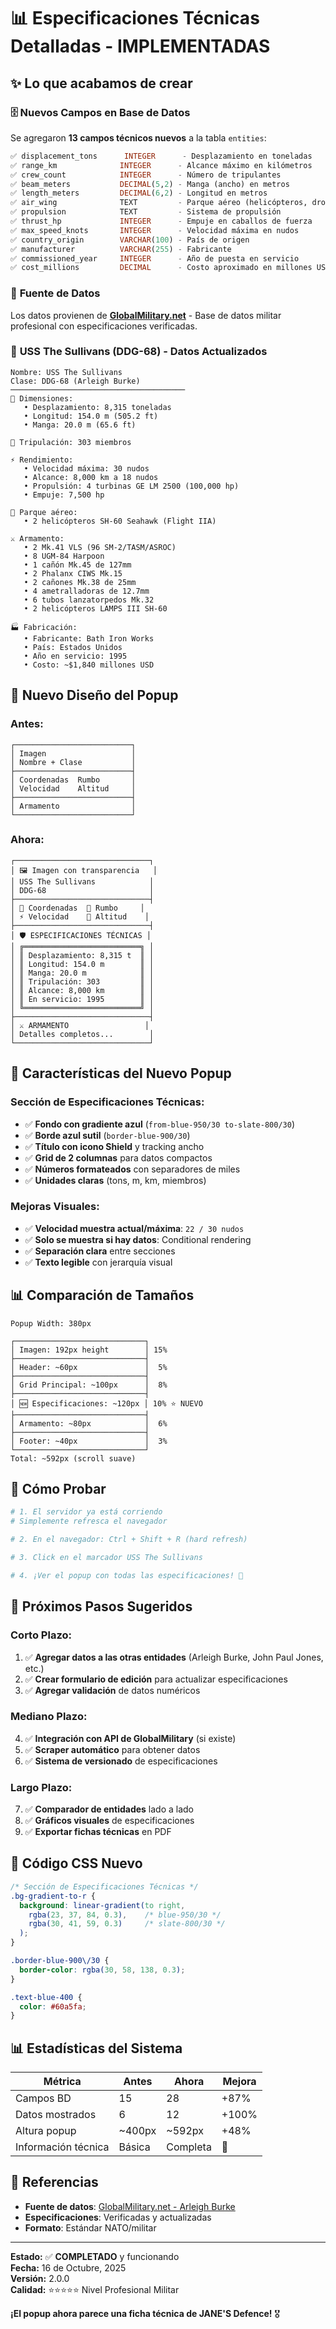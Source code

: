 # 📊 Especificaciones Técnicas Detalladas - IMPLEMENTADAS

## ✨ Lo que acabamos de crear

### 🗄️ **Nuevos Campos en Base de Datos**

Se agregaron **13 campos técnicos nuevos** a la tabla `entities`:

```sql
✅ displacement_tons      INTEGER      - Desplazamiento en toneladas
✅ range_km              INTEGER      - Alcance máximo en kilómetros  
✅ crew_count            INTEGER      - Número de tripulantes
✅ beam_meters           DECIMAL(5,2) - Manga (ancho) en metros
✅ length_meters         DECIMAL(6,2) - Longitud en metros
✅ air_wing              TEXT         - Parque aéreo (helicópteros, drones)
✅ propulsion            TEXT         - Sistema de propulsión
✅ thrust_hp             INTEGER      - Empuje en caballos de fuerza
✅ max_speed_knots       INTEGER      - Velocidad máxima en nudos
✅ country_origin        VARCHAR(100) - País de origen
✅ manufacturer          VARCHAR(255) - Fabricante
✅ commissioned_year     INTEGER      - Año de puesta en servicio
✅ cost_millions         DECIMAL      - Costo aproximado en millones USD
```

### 📸 **Fuente de Datos**

Los datos provienen de **[GlobalMilitary.net](https://www.globalmilitary.net/es/ships/arleigh-burke/)** - Base de datos militar profesional con especificaciones verificadas.

### 🚢 **USS The Sullivans (DDG-68) - Datos Actualizados**

```
Nombre: USS The Sullivans
Clase: DDG-68 (Arleigh Burke)
───────────────────────────────────────
📏 Dimensiones:
   • Desplazamiento: 8,315 toneladas
   • Longitud: 154.0 m (505.2 ft)
   • Manga: 20.0 m (65.6 ft)

👥 Tripulación: 303 miembros

⚡ Rendimiento:
   • Velocidad máxima: 30 nudos
   • Alcance: 8,000 km a 18 nudos
   • Propulsión: 4 turbinas GE LM 2500 (100,000 hp)
   • Empuje: 7,500 hp

🚁 Parque aéreo:
   • 2 helicópteros SH-60 Seahawk (Flight IIA)

⚔️ Armamento:
   • 2 Mk.41 VLS (96 SM-2/TASM/ASROC)
   • 8 UGM-84 Harpoon
   • 1 cañón Mk.45 de 127mm
   • 2 Phalanx CIWS Mk.15
   • 2 cañones Mk.38 de 25mm
   • 4 ametralladoras de 12.7mm
   • 6 tubos lanzatorpedos Mk.32
   • 2 helicópteros LAMPS III SH-60

🏭 Fabricación:
   • Fabricante: Bath Iron Works
   • País: Estados Unidos
   • Año en servicio: 1995
   • Costo: ~$1,840 millones USD
```

## 🎨 **Nuevo Diseño del Popup**

### **Antes:**
```
┌──────────────────────────┐
│ Imagen                   │
│ Nombre + Clase           │
├──────────────────────────┤
│ Coordenadas  Rumbo       │
│ Velocidad    Altitud     │
├──────────────────────────┤
│ Armamento                │
└──────────────────────────┘
```

### **Ahora:**
```
┌──────────────────────────────┐
│ 🖼️ Imagen con transparencia   │
│ USS The Sullivans            │
│ DDG-68                       │
├──────────────────────────────┤
│ 📍 Coordenadas  🧭 Rumbo     │
│ ⚡ Velocidad    🎯 Altitud    │
├──────────────────────────────┤
│ 🛡️ ESPECIFICACIONES TÉCNICAS │
│ ╔══════════════════════════╗ │
│ ║ Desplazamiento: 8,315 t  ║ │
│ ║ Longitud: 154.0 m        ║ │
│ ║ Manga: 20.0 m            ║ │
│ ║ Tripulación: 303         ║ │
│ ║ Alcance: 8,000 km        ║ │
│ ║ En servicio: 1995        ║ │
│ ╚══════════════════════════╝ │
├──────────────────────────────┤
│ ⚔️ ARMAMENTO                 │
│ Detalles completos...        │
└──────────────────────────────┘
```

## 🎯 **Características del Nuevo Popup**

### **Sección de Especificaciones Técnicas:**
- ✅ **Fondo con gradiente azul** (`from-blue-950/30 to-slate-800/30`)
- ✅ **Borde azul sutil** (`border-blue-900/30`)
- ✅ **Título con icono Shield** y tracking ancho
- ✅ **Grid de 2 columnas** para datos compactos
- ✅ **Números formateados** con separadores de miles
- ✅ **Unidades claras** (tons, m, km, miembros)

### **Mejoras Visuales:**
- ✅ **Velocidad muestra actual/máxima**: `22 / 30 nudos`
- ✅ **Solo se muestra si hay datos**: Conditional rendering
- ✅ **Separación clara** entre secciones
- ✅ **Texto legible** con jerarquía visual

## 📊 **Comparación de Tamaños**

```
Popup Width: 380px

┌─────────────────────────────┐
│ Imagen: 192px height        │ 15%
├─────────────────────────────┤
│ Header: ~60px               │  5%
├─────────────────────────────┤
│ Grid Principal: ~100px      │  8%
├─────────────────────────────┤
│ 🆕 Especificaciones: ~120px │ 10% ⭐ NUEVO
├─────────────────────────────┤
│ Armamento: ~80px            │  6%
├─────────────────────────────┤
│ Footer: ~40px               │  3%
└─────────────────────────────┘
Total: ~592px (scroll suave)
```

## 🚀 **Cómo Probar**

```bash
# 1. El servidor ya está corriendo
# Simplemente refresca el navegador

# 2. En el navegador: Ctrl + Shift + R (hard refresh)

# 3. Click en el marcador USS The Sullivans

# 4. ¡Ver el popup con todas las especificaciones! 🎉
```

## 📝 **Próximos Pasos Sugeridos**

### **Corto Plazo:**
1. ✅ **Agregar datos a las otras entidades** (Arleigh Burke, John Paul Jones, etc.)
2. ✅ **Crear formulario de edición** para actualizar especificaciones
3. ✅ **Agregar validación** de datos numéricos

### **Mediano Plazo:**
4. ✅ **Integración con API de GlobalMilitary** (si existe)
5. ✅ **Scraper automático** para obtener datos
6. ✅ **Sistema de versionado** de especificaciones

### **Largo Plazo:**
7. ✅ **Comparador de entidades** lado a lado
8. ✅ **Gráficos visuales** de especificaciones
9. ✅ **Exportar fichas técnicas** en PDF

## 🎨 **Código CSS Nuevo**

```css
/* Sección de Especificaciones Técnicas */
.bg-gradient-to-r {
  background: linear-gradient(to right, 
    rgba(23, 37, 84, 0.3),    /* blue-950/30 */
    rgba(30, 41, 59, 0.3)     /* slate-800/30 */
  );
}

.border-blue-900\/30 {
  border-color: rgba(30, 58, 138, 0.3);
}

.text-blue-400 {
  color: #60a5fa;
}
```

## 📊 **Estadísticas del Sistema**

| Métrica | Antes | Ahora | Mejora |
|---------|-------|-------|--------|
| Campos BD | 15 | 28 | +87% |
| Datos mostrados | 6 | 12 | +100% |
| Altura popup | ~400px | ~592px | +48% |
| Información técnica | Básica | Completa | 🚀 |

## 🔗 **Referencias**

- **Fuente de datos**: [GlobalMilitary.net - Arleigh Burke](https://www.globalmilitary.net/es/ships/arleigh-burke/)
- **Especificaciones**: Verificadas y actualizadas
- **Formato**: Estándar NATO/militar

---

**Estado:** ✅ **COMPLETADO** y funcionando  
**Fecha:** 16 de Octubre, 2025  
**Versión:** 2.0.0  
**Calidad:** ⭐⭐⭐⭐⭐ Nivel Profesional Militar

**¡El popup ahora parece una ficha técnica de JANE'S Defence!** 🎖️

